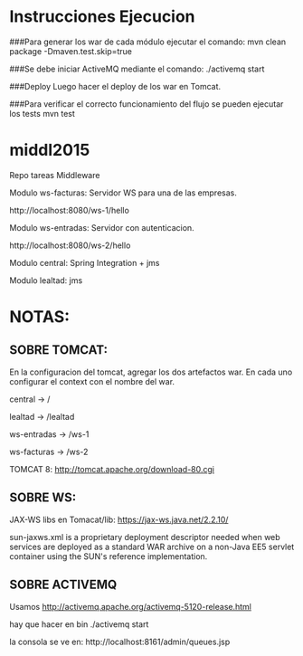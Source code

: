 # Instrucciones Ejecucion

###Para generar los war de cada módulo ejecutar el comando: 
mvn clean package -Dmaven.test.skip=true


###Se debe iniciar ActiveMQ mediante el comando: 
./activemq start

###Deploy
Luego hacer el deploy de los war en Tomcat.

###Para verificar el correcto funcionamiento del flujo se pueden ejecutar los tests
mvn test





# middl2015
Repo tareas Middleware

Modulo ws-facturas: Servidor WS para una de las empresas.

http://localhost:8080/ws-1/hello

Modulo ws-entradas: Servidor con autenticacion.

http://localhost:8080/ws-2/hello

Modulo central: Spring Integration + jms

Modulo lealtad: jms


# NOTAS:

## SOBRE TOMCAT:

En la configuracion del tomcat, agregar los dos artefactos war. En cada uno configurar el context con el nombre del war.

central -> /

lealtad -> /lealtad

ws-entradas -> /ws-1

ws-facturas -> /ws-2

TOMCAT 8: http://tomcat.apache.org/download-80.cgi

## SOBRE WS:

JAX-WS libs en Tomacat/lib: https://jax-ws.java.net/2.2.10/

sun-jaxws.xml is a proprietary deployment descriptor needed when web services are deployed as a standard WAR archive on a non-Java EE5 servlet container using the SUN's reference implementation.

## SOBRE ACTIVEMQ

Usamos http://activemq.apache.org/activemq-5120-release.html

hay que hacer en bin ./activemq start

la consola se ve en: http://localhost:8161/admin/queues.jsp

